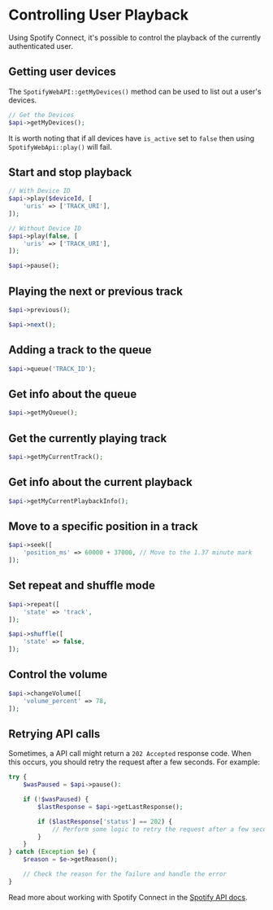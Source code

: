 # Controlling User Playback

Using Spotify Connect, it's possible to control the playback of the currently authenticated user.

## Getting user devices

The `SpotifyWebAPI::getMyDevices()` method can be used to list out a user's devices.

```php
// Get the Devices
$api->getMyDevices();
```

It is worth noting that if all devices have `is_active` set to `false` then using `SpotifyWebApi::play()` will fail.

## Start and stop playback
```php
// With Device ID
$api->play($deviceId, [
    'uris' => ['TRACK_URI'],
]);

// Without Device ID
$api->play(false, [
    'uris' => ['TRACK_URI'],
]);

$api->pause();
```

## Playing the next or previous track
```php
$api->previous();

$api->next();
```

## Adding a track to the queue
```php
$api->queue('TRACK_ID');
```

## Get info about the queue
```php
$api->getMyQueue();
```

## Get the currently playing track
```php
$api->getMyCurrentTrack();
```

## Get info about the current playback
```php
$api->getMyCurrentPlaybackInfo();
```

## Move to a specific position in a track
```php
$api->seek([
    'position_ms' => 60000 + 37000, // Move to the 1.37 minute mark
]);
```

## Set repeat and shuffle mode
```php
$api->repeat([
    'state' => 'track',
]);

$api->shuffle([
    'state' => false,
]);
```

## Control the volume
```php
$api->changeVolume([
    'volume_percent' => 78,
]);
```

## Retrying API calls
Sometimes, a API call might return a `202 Accepted` response code. When this occurs, you should retry the request after a few seconds. For example:

```php
try {
    $wasPaused = $api->pause():

    if (!$wasPaused) {
        $lastResponse = $api->getLastResponse();

        if ($lastResponse['status'] == 202) {
            // Perform some logic to retry the request after a few seconds
        }
    }
} catch (Exception $e) {
    $reason = $e->getReason();

    // Check the reason for the failure and handle the error
}
```

Read more about working with Spotify Connect in the [Spotify API docs](https://developer.spotify.com/documentation/web-api/guides/using-connect-web-api/).

